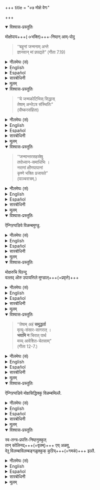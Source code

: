 +++
title = "०७ मोक्षे वेगः"

+++

<details open><summary>विश्वास-प्रस्तुतिः</summary>

मोक्षोपाय+++(→भक्ति)+++-निष्ठन् आम्-पोदु 

> ‘‘बहूनां जन्मनाम् अन्ते  
> ज्ञानवान् मां प्रपद्यते” (गीता 7.19) 
</details>

<details><summary>नीलमेघः (सं)</summary>

मोक्षोपायनिष्ठताविषये, 

> ‘‘बहूनां जन्मनाम् अन्ते  
> ज्ञानवान् मां प्रपद्यते” (गीता 7.19)
</details>


<details><summary>English</summary>

"At the [^f221] end of many virtuous lives,  
the man attains spiritual wisdom and seeks my protection” 
</details>

<details><summary>Español</summary>

"At the [^f221] end of many virtuous lives,  
the man attains spiritual wisdom and seeks my protection” 
</details>

<details><summary>सारबोधिनी</summary>

इप्पडि 

> ऐश्वर्यार्थम् भगवानै आश्रयित्तवनुक्कुम् ऐश्वर्यानुभवानन्तरं पापक्षयादि द्वारा मोक्षम् सिद्धिक्कुम्  

ऎऩ्ऱाल् भगवत्प्राप्तियैय् उत्तेसित्तु मुदलिलेये भगवदाश्रयणम् पण्णिन वनुक्कुमिवनुक्कुमॊरुविदवासियुमिल्लैये?  
इप्पडियानालॆल्लोरुम् ऐश्वर्यार्थम् भगवदाश्रयणम्बण्णि ऐश्वर्यत्तैयनुभवित्तु मोक्षम्बुग विरुम्बार्गळे?  
ऒरुवन् मुदलिलेये बहुपुण्यजन्मपरिपक्वमान सुकृतविशेषत्ताले मोक्षरुचियुळ्ळवनाय् अनन्यप्रयोजननाय्  
भगवदाश्रयणत्तिल् मूण्डाल् अवनुक्कु कर्मयोगज्ञानयोगरूपनिवृत्तिधर्मा-नुष्ठानङ्गळाले झटिति वैराग्यम् पिऱन्दु अनन्यप्रयोजनभक्तियोगानुष्ठानम् सिद्धिक्कुम्.  
ऐश्वर्यादिकळिल् वैराग्यमिल्लाद ऐश्वर्यार्थिक्कु चिरकालम् ऐश्वर्यानुभवम्बण्णि पिऱगु अदिल् दोष-दर्शनत्ताले वैराग्यम्बिऱन्दु मोक्षरुचियाले अनन्यप्रयोजननाय् ‘‘बहूनां जन्मना’’ मॆन्गिऱ पडिये वासुदेवने प्रयोजनमॆऩ्ऱु करुदि भक्तिप्रपत्तिरूपोपायनिष्ठतै वरवेण्डुम्.  
अदावदु मुदलिलेये मोक्षरुचियाले भगवदाश्रयणम् पण्णुगिऱवनुक्कु ‘‘बहूनां जन्मनामन्ते’’ऎन्गिऱबडि बहुपुण्यजन्मङ्गळ् मुडिन्दे मोक्षोपायनिष्ठै सिद्धित्तिरुप्पदालवनुक्कु अनन्य-प्रयोजनोपायनिष्ठैक्कु बहुजन्मविळम्बमिल्लै.  
ऐश्वर्यार्थिक्कु ऐश्वर्यार्थभगवदाश्रयणत्ताल् ऐश्वर्यानुभवम् वन्दु अदिल् दोषदर्शनत्ताल् वैराग्यम्बिऱन्दु पापक्षयादि द्वारा भगवदेकप्रयोजनत्वम् सिद्धित्तु ‘‘बहूना’’मॆन्गिऱबडि बहुपुण्यजन्मपरिपक्वसुकृतविशेषसाध्यमान मोक्षरुचियुम् अदनाल् मोक्षो-पायमान मोक्षोपायनिष्ठतैयुम् वरवेण्डुम् ऎन्बदागैया लिरुवरुक्कुम् वासि युण्डॆन्निल्, अदऱ्‌कु प्रमाणमुण्डोवॆन्न वरुळिच्चॆय्गिऱार् मोक्षोपायनिष्ठनाम्बोदु इति ।  
मोक्षोपायमान भक्तियैयनुष्टिक्क प्रवृत्तिक्कुम्बोदु इत्यर्थः ।  
बहूनां जन्मनामन्त इत्यादि । इङ्गु जन्मशब्दम् पुण्यजन्मपरम्. बहुपुण्यजन्मङ्गळिन् मुडिविलॆऩ्ऱबडि. जीवन्गळ् अनादियागैयालॆल्लोरुक्कुम् बहुजन्मम् सिद्धमागैयालदु वक्ष्यमाण ज्ञानहेतुवागादिऱे. ज्ञानवान् – वासुदेवस्सर्वमिति ज्ञानवान् । वासुदेवने प्राप्यनुम्, प्रापकनुम्, इतरमान भोग्यजातमुमॆन्गिऱ ज्ञानवान् । इदनाल् अनन्यप्रयोजनभक्तियोगादिहेतु भूतज्ञानमे बहुकालविळम्बसाध्यमॆऩ्ऱु ज्ञापितमायिऱ्ऱु. 
</details>


<details><summary>मूलम्</summary>

मोक्षोपायनिष्ठनाम्-पोदु ‘‘बहूनां जन्मनामन्ते ज्ञानवान् मां प्रपद्यते” (गीता 7.19) 
</details>


<details open><summary>विश्वास-प्रस्तुतिः</summary>

> ‘‘ये जन्मकोटिभिस् सिद्धास्  
> तेषाम् अन्तेऽत्र संस्थितिः”  
> (पौष्करसंहिता)
</details>

<details><summary>नीलमेघः (सं)</summary>

> ‘‘ये जन्मकोटिभिस् सिद्धास्  
> तेषाम् अन्तेऽत्र संस्थितिः”  
> (पौष्करसंहिता)

</details>


<details><summary>English</summary>

and again, 

> " Those [^f222] who have attained success in crores of births  
will at length become well established here." 
</details>

<details><summary>Español</summary>

and again, 

> " Those [^f222] who have attained success in crores of births  
will at length become well established here." 
</details>


<details><summary>सारबोधिनी</summary>

ये जन्मकोटिभिस्सिद्धा इति । सिद्धाः – सिद्धिं प्राप्ताः । इङ्गु सिद्धियावदु मोक्षव्यतिरिक्तफलङ्गळ्. भगवानिडत्तिल् निऩ्ऱुम् जन्म-कोटिकालम् मोक्षव्यतिरिक्तैश्वर्यादिफलङ्गळैयडैन्दवर्गळॆऩ्ऱबडि. अत्र – अनन्यप्रयोजन-भक्तिरूपमोक्षोपायत्तिले तपोध्यानसमाधिभिः – फलान्तरार्थमान तपोध्यानसमाधिकळाले. 
</details>


<details><summary>मूलम्</summary>

‘‘ये जन्मकोटिभिस्सिद्धास्तेषामन्तेऽत्र संस्थितिः” (पौष्करसंहितै.)
</details>

<details open><summary>विश्वास-प्रस्तुतिः</summary>

> ‘‘जन्मान्तरसहस्रेषु  
> तपोध्यान-समाधिभिः ।  
> नराणां क्षीणपापानां  
> कृष्णे भक्तिः प्रजायते”  
> (पाञ्चरात्रम्.)  
</details>

<details><summary>नीलमेघः (सं)</summary>

> ‘‘जन्मान्तरसहस्रेषु  
> तपोध्यान-समाधिभिः ।  
> नराणां क्षीणपापानां  
> कृष्णे भक्तिः प्रजायते”  
> (पाञ्चरात्रम्.)
</details>

<details><summary>English</summary>

"Those who[^f223] have, in many thousands of lives,  
become purified of their sins by penance, meditation and yoga (samadhi)  
will acquire devotion to Kṛṣṇa," 
</details>

<details><summary>Español</summary>

"Those who[^f223] have, in many thousands of lives,  
become purified of their sins by penance, meditation and yoga (samadhi)  
will acquire devotion to Kṛṣṇa," 
</details>

<details><summary>सारबोधिनी</summary>

क्षीण-पापानां – पूर्वोक्तरीत्या आनुषङ्गिकपापक्षयवताम् । कृष्णे भक्तिः प्रजायते – ‘‘मयि चानन्ययोगेन भक्तिरव्यभिचारिणी’’ इत्यादिकळिल् सॊल्लुगिऱबडिये अनन्यप्रयोजनभक्तियुण्डागुमॆऩ्ऱबडि. 
</details>


<details><summary>मूलम्</summary>

‘‘जन्मान्तरसहस्रेषु तपोध्यान-समाधिभिः । नराणां क्षीणपापानां कृष्णे भक्तिः प्रजायते” (पाञ्चरात्रम्.)  
</details>

<details open><summary>विश्वास-प्रस्तुतिः</summary>

ऎन्गिऱप्पडिये विळम्बमुण्डु. 
</details>

<details><summary>नीलमेघः (सं)</summary>

इत्युक्तरीत्या विलम्बो भवति । 
</details>


<details><summary>English</summary>

But there is delay in such cases as may be seen in the above (following) passages
</details>

<details><summary>Español</summary>

But there is delay in such cases as may be seen in the above (following) passages
</details>


<details><summary>सारबोधिनी</summary>

उक्तश्लोकार्थत्तै संग्रहित्तुक् काट्टुगिऱार् ऎन्गिऱबडिये विळम्बमुण्डु इति । 
</details>


<details><summary>मूलम्</summary>

ऎन्गिऱप्पडिये विळम्बमुण्डु. 
</details>


<details open><summary>विश्वास-प्रस्तुतिः</summary>

मोक्षरुचि पिऱन्दु  
वल्लद् ऒरु उपायत्तिले मूण्डाल्+++(=प्रवृत्ते)+++
</details>

<details><summary>नीलमेघः (सं)</summary>

मोक्षरुचौ जातायां  
शक्ये कस्मिंश्चिदुपाये प्रवृत्तौ संपन्नायाम्
</details>

<details><summary>English</summary>

When the desire for mokṣa  has become ardent  
and when the man practises  upāya which is within his power,  
</details>

<details><summary>Español</summary>

When the desire for mokṣa  has become ardent  
and when the man practises  upāya which is within his power,  
</details>

<details><summary>सारबोधिनी</summary>

इप्पडि ऐश्वर्यार्थिक्कु अन्ततो मोक्षम् सिद्धित्तालुम् ऐश्वर्यरुचि माऱि मोक्षत्तिल् रुचि वरुवदऱ्‌कुम् मोक्षोपायप्रवृत्ति वरुवदऱ्‌कुम् बहुकालविळम्बत्तै वचनङ्गळाले काट्टि, मुदलिलेये उत्कटसुकृतविशेषत्ताल् मोक्षरुचि पिऱन्दु मोक्षार्थं भगवानै आश्रयित्तवनुक्कु मोक्षसिद्धियिल् विळम्बमिल्लै यॆन्गिऱार् मोक्षरुचि पिऱन्दु इत्यादिना । मोक्षरुचि पिऱन्दु ऎन्बदाल् मोक्षरुचिहेतुभूतबहुजन्मविळम्बमिवनुक्कु इल्लैयॆन्बदु सूचितम्. वल्लदॊरु उपायमिति । वल्लदु - शक्यमानदु. सद्विद्यादिभक्तिभेदङ्गळिल् तन् शक्तिक्कनुगुणमानदु ऎऩ्ऱबडि. मूण्डालिति । मूळुगै - प्रवृत्तिक्कै. 
</details>



<details><summary>मूलम्</summary>

मोक्षरुचि पिऱन्दु वल्लदॊरु उपायत्तिले मूण्डाल्
</details>

<details open><summary>विश्वास-प्रस्तुतिः</summary>

> ‘‘तेषाम् अहं **समुद्धर्ता**  
> मृत्यु-संसार-सागरात् ।  
> **भवामि न** चिरात् पार्थ  
> मय्य् आवेशित-चेतसाम्”  
> (गीता 12-7.)
</details>

<details><summary>नीलमेघः (सं)</summary>

> ‘‘तेषाम् अहं **समुद्धर्ता**  
> मृत्यु-संसार-सागरात् ।  
> **भवामि न** चिरात् पार्थ  
> मय्य् आवेशित-चेतसाम्”  
> (गीता 12-7.)

</details>

<details><summary>English</summary>

> "To those who have fixed their minds on me -  
to them I become the redeemer  
> and save them quickly out of the sea of saṁsāra". 
</details>

<details><summary>Español</summary>

> "To those who have fixed their minds on me -  
to them I become the redeemer  
> and save them quickly out of the sea of saṁsāra". 
</details>

<details><summary>सारबोधिनी</summary>

तेषामित्यादि । अनन्यप्रयोजनयोगत्तालेऎन्नै ध्यानम् पण्णुगिऱवर्गळै मोक्षविरोधिसंसारसागरत्तिल् निऩ्ऱुम् स्वल्पकालत्तिलेये समुद्धरणम् पण्णुगिऱेन् ऎन्गै. 
</details>


<details><summary>मूलम्</summary>

‘‘तेषामहं समुद्धर्ता मृत्युसंसारसागरात् । भवामि न चिरात्पार्थ मय्यावेशितचेतसाम्”(गीता 12-7.)
</details>


<details open><summary>विश्वास-प्रस्तुतिः</summary>

ऎन्गिऱप्पडिये मोक्षसिद्धिक्कु विळम्बमिल्लै.
</details>

<details><summary>नीलमेघः (सं)</summary>

इत्युक्तरीत्या मोक्षसिद्धौ विलम्बो न भवति । 
</details>


<details><summary>English</summary>

there will be no delay in the attainment of mokṣa , for He has declared +++(the above)+++:[^f224] 
</details>

<details><summary>Español</summary>

there will be no delay in the attainment of mokṣa , for He has declared +++(the above)+++:[^f224] 
</details>

<details><summary>सारबोधिनी</summary>

मोक्षसिद्धिक्कु विळम्बमिल्लै इति । ऐश्वर्यार्थिक्कुप्पोले ऐश्वर्यानुभवत्तालुण्डान विळम्बमुम् मोक्षरुचियुण्डावदऱ्‌काग बहुपुण्यजन्मविळम्बमुमिल्लैयॆऩ्ऱबडि. 
</details>


<details><summary>मूलम्</summary>

ऎन्गिऱप्पडिये मोक्षसिद्धिक्कु विळम्बमिल्लै.
</details>


<details open><summary>विश्वास-प्रस्तुतिः</summary>

स्व-तन्त्र-प्रपत्ति-निष्ठनुक्कुत्  
तान् कोलिनद्+++(=वृतम्)+++ एय् अळवु,  
वेऱु विलम्बाविलम्बङ्गळुक्कुक् कुऱिय्+++(=गमकं)+++ इल्लै. 
</details>

<details><summary>नीलमेघः (सं)</summary>

स्वतन्त्रप्रपत्तिनिष्टस्य स्वोद्दिष्ट एवावधिः ।  
अन्यत् विलम्बाविलम्बगमकं नास्ति । 
</details>

<details><summary>English</summary>

To him who adopts prapatti as the independent means,  
there is neither delay nor absence of delay,  
except in accordance with his own desire.  
</details>

<details><summary>Español</summary>

To him who adopts prapatti as the independent means,  
there is neither delay nor absence of delay,  
except in accordance with his own desire.  
</details>

<details><summary>सारबोधिनी</summary>

इप्पडि मुदलिलेये मोक्षरुचि पिऱन्दु सद्विद्यादिकळिलिऴिबवनुक्कुम् ‘‘भवामि न चिरात्’’ ऎन्गिऱबडि मोक्षमविळम्बेन वरुमॆऩ्ऱाल् स्वतन्त्रप्रपत्तिक्कु अविळम्बेन मोक्षजनकत्वप्रथै ऎङ्ङनेयॆन्नवरुळिच्चॆय्गिऱार् स्वतन्त्र-प्रपत्तिनिष्ठनुक्कुत् तान् कोलिनदेयळवु इति ।  
तान्गोलिनदेयळवु - तान् कोलिन क्षणान्तर दिवसान्तर देहावसानादिकळिल् इवन् कोलिनगालमे मोक्षावधियॆऩ्ऱ पडि. वेऱु विळम्बाविळम्बङ्गळुक्कुक् कुऱियिल्लै इति ।  
सद्विद्यादिनिष्ठर्गळुक्कु ‘‘तस्य तावदेव चिरं यावन्न विमोक्ष्ये’’ ऎन्गिऱबडि तङ्गळ् तङ्गळ् प्रारब्धकर्मनाशावधि विळम्बाविळम्बङ्गळ् वरुवदुबोल् इवनुक्कु वेऱु विळम्बाविळम्बहेतुविल्लै यॆन्नबडि.  
तथा च भक्तनुक्कु भवामि न चिरात् ऎन्गिऱबडिये मोक्षम् कडुग वरुमॆऩ्ऱालुम् ‘‘तस्य तावदेव’’ ऎन्गिऱबडि प्रारब्धकर्मावधि विळम्बमुण्डु.  
प्रारब्धत्तुक्कुम् नाशकमान स्वतन्त्रप्रपत्ति यिलिऴिन्दवनुक्कु इवन् कोलिनगालत्तिल् प्रारब्धमुम् नशित्तु मोक्षमुण्डागैयाल् भक्ति, विळम्बेन मोक्षजनकमॆऩ्ऱुम्, स्वतन्त्रप्रपत्ति कोलिनगालत्तिले अविळम्बेन मोक्षजनकमॆऩ्ऱुम् शास्त्रङ्गळिल् प्रथै ऎऩ्ऱु करुत्तु. 
</details>

<details><summary>मूलम्</summary>

स्वतन्त्रप्रपत्तिनिष्ठनुक्कुत् तान् कोलिनदेयळवु, वेऱु विळम्बाविळम्बङ्गळुक्कुक् कुऱियिल्लै. 
</details>
